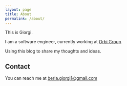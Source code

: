 ```yaml
---
layout: page
title: About
permalink: /about/
---
```


This is Giorgi.

I am a software engineer, currently working at [Orbi Group](https://orbi.dev/).

Using this blog to share my thoughts and ideas.

## Contact

You can reach me at [beria.giorgi1@gmail.com]()
